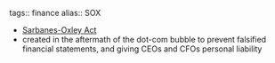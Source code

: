 tags:: finance
alias:: SOX

- [Sarbanes-Oxley Act](https://en.wikipedia.org/wiki/Sarbanes%E2%80%93Oxley_Act)
- created in the aftermath of the dot-com bubble to prevent falsified financial statements, and giving CEOs and CFOs personal liability